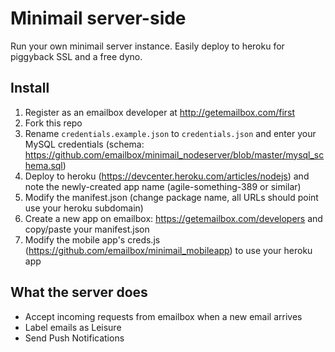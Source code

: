 
# Minimail server-side 
Run your own minimail server instance. Easily deploy to heroku for piggyback SSL and a free dyno. 

## Install  
1. Register as an emailbox developer at http://getemailbox.com/first
1. Fork this repo
1. Rename `credentials.example.json` to `credentials.json` and enter your MySQL credentials (schema: https://github.com/emailbox/minimail_nodeserver/blob/master/mysql_schema.sql)
1. Deploy to heroku (https://devcenter.heroku.com/articles/nodejs) and note the newly-created app name (agile-something-389 or similar)
1. Modify the manifest.json (change package name, all URLs should point use your heroku subdomain)
1. Create a new app on emailbox: https://getemailbox.com/developers and copy/paste your manifest.json
1. Modify the mobile app's creds.js (https://github.com/emailbox/minimail_mobileapp) to use your heroku app

## What the server does 
- Accept incoming requests from emailbox when a new email arrives
- Label emails as Leisure
- Send Push Notifications




